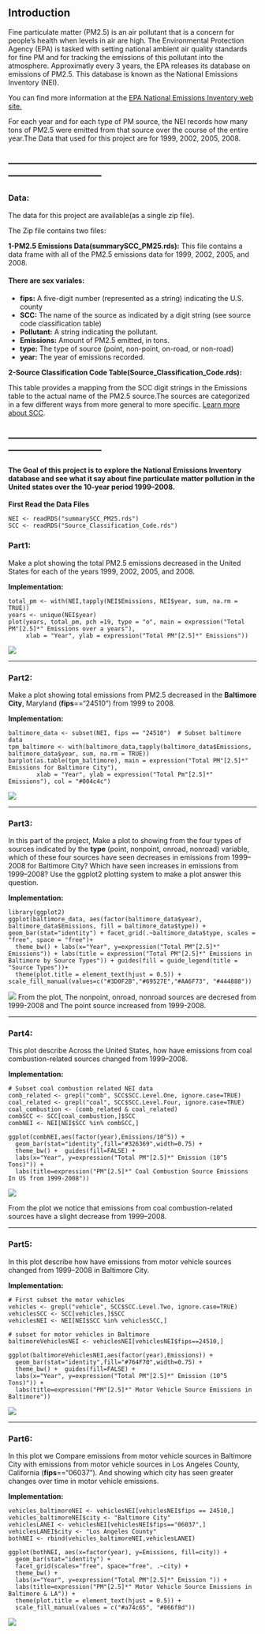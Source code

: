Introduction
------------

Fine particulate matter (PM2.5) is an air pollutant that is a concern
for people’s health when levels in air are high. The Environmental
Protection Agency (EPA) is tasked with setting national ambient air
quality standards for fine PM and for tracking the emissions of this
pollutant into the atmosphere. Approximatly every 3 years, the EPA
releases its database on emissions of PM2.5. This database is known as
the National Emissions Inventory (NEI).

You can find more information at the [EPA National Emissions Inventory
web
site.](https://www.epa.gov/air-emissions-inventories/national-emissions-inventory-nei)

For each year and for each type of PM source, the NEI records how many
tons of PM2.5 were emitted from that source over the course of the
entire year.The Data that used for this project are for 1999, 2002,
2005, 2008.

—————————————————————————————————
---------------------------------

### Data:

The data for this project are available(as a single zip file).

The Zip file contains two files:

**1-PM2.5 Emissions Data(summarySCC\_PM25.rds):** This file contains a
data frame with all of the PM2.5 emissions data for 1999, 2002, 2005,
and 2008.

#### There are sex variales:

-   **fips:** A five-digit number (represented as a string) indicating
    the U.S. county
-   **SCC:** The name of the source as indicated by a digit string (see
    source code classification table)
-   **Pollutant:** A string indicating the pollutant.
-   **Emissions:** Amount of PM2.5 emitted, in tons.
-   **type:** The type of source (point, non-point, on-road, or non-road)
-   **year:** The year of emissions recorded.

**2-Source Classification Code
Table(Source\_Classification\_Code.rds):**

This table provides a mapping from the SCC digit strings in the
Emissions table to the actual name of the PM2.5 source.The sources are
categorized in a few different ways from more general to more specific.
[Learn more about
SCC](https://ofmpub.epa.gov/sccsearch/docs/SCC-IntroToSCCs.pdf).

—————————————————————————————————
---------------------------------

#### The Goal of this project is to explore the National Emissions Inventory database and see what it say about fine particulate matter pollution in the United states over the 10-year period 1999–2008.

**First Read the Data Files**

    NEI <- readRDS("summarySCC_PM25.rds")
    SCC <- readRDS("Source_Classification_Code.rds")

### Part1:

Make a plot showing the total PM2.5 emissions decreased in the United
States for each of the years 1999, 2002, 2005, and 2008.

**Implementation:**

    total_pm <- with(NEI,tapply(NEI$Emissions, NEI$year, sum, na.rm = TRUE))
    years <- unique(NEI$year)
    plot(years, total_pm, pch =19, type = "o", main = expression("Total PM"[2.5]*" Emissions over a years"), 
         xlab = "Year", ylab = expression("Total PM"[2.5]*" Emissions"))

![](https://github.com/DoaaElbanna/Data-Science-Projects/blob/master/04_ExploreNEIDatabaseProject/graphs/Plot1.png)

------------------------------------------------------------------------

### Part2:

Make a plot showing total emissions from PM2.5 decreased in the
**Baltimore City**, Maryland (**fips**==“24510”) from 1999 to 2008.

**Implementation:**

    baltimore_data <- subset(NEI, fips == "24510")  # Subset baltimore data
    tpm_baltimore <- with(baltimore_data,tapply(baltimore_data$Emissions, baltimore_data$year, sum, na.rm = TRUE))
    barplot(as.table(tpm_baltimore), main = expression("Total PM"[2.5]*" Emissions for Baltimore City"), 
            xlab = "Year", ylab = expression("Total Pm"[2.5]*" Emissions"), col = "#004c4c")

![](https://github.com/DoaaElbanna/Data-Science-Projects/blob/master/04_ExploreNEIDatabaseProject/graphs/Plot2.png)

------------------------------------------------------------------------

### Part3:

In this part of the project, Make a plot to showing from the four types
of sources indicated by the **type** (point, nonpoint, onroad, nonroad)
variable, which of these four sources have seen decreases in emissions
from 1999–2008 for Baltimore City? Which have seen increases in
emissions from 1999–2008? Use the ggplot2 plotting system to make a plot
answer this question.

**Implementation:**

    library(ggplot2)
    ggplot(baltimore_data, aes(factor(baltimore_data$year), baltimore_data$Emissions, fill = baltimore_data$type)) +      geom_bar(stat="identity") + facet_grid(.~baltimore_data$type, scales = "free", space = "free")+
      theme_bw() + labs(x="Year", y=expression("Total PM"[2.5]*" Emissions")) + labs(title = expression("Total PM"[2.5]*" Emissions in Baltimore by Source Types")) + guides(fill = guide_legend(title = "Source Types"))+
      theme(plot.title = element_text(hjust = 0.5)) + scale_fill_manual(values=c("#3D0F2B","#69527E","#AA6F73", "#444888"))

![](https://github.com/DoaaElbanna/Data-Science-Projects/blob/master/04_ExploreNEIDatabaseProject/graphs/Plot3.png)
From the plot, The nonpoint, onroad, nonroad sources are decresed from
1999-2008 and The point source increased from 1999-2008.

------------------------------------------------------------------------

### Part4:

This plot describe Across the United States, how have emissions from
coal combustion-related sources changed from 1999–2008.

**Implementation:**

    # Subset coal combustion related NEI data
    comb_related <- grepl("comb", SCC$SCC.Level.One, ignore.case=TRUE)
    coal_related <- grepl("coal", SCC$SCC.Level.Four, ignore.case=TRUE) 
    coal_combustion <- (comb_related & coal_related)
    combSCC <- SCC[coal_combustion,]$SCC
    combNEI <- NEI[NEI$SCC %in% combSCC,]

    ggplot(combNEI,aes(factor(year),Emissions/10^5)) +
      geom_bar(stat="identity",fill="#326369",width=0.75) +
      theme_bw() +  guides(fill=FALSE) +
      labs(x="Year", y=expression("Total PM"[2.5]*" Emission (10^5 Tons)")) + 
      labs(title=expression("PM"[2.5]*" Coal Combustion Source Emissions In US from 1999-2008"))

![](https://github.com/DoaaElbanna/Data-Science-Projects/blob/master/04_ExploreNEIDatabaseProject/graphs/Plot4.png)

From the plot we notice that emissions from coal combustion-related
sources have a slight decrease from 1999–2008.

------------------------------------------------------------------------

### Part5:

In this plot describe how have emissions from motor vehicle sources
changed from 1999–2008 in Baltimore City.

**Implementation:**

    # First subset the motor vehicles
    vehicles <- grepl("vehicle", SCC$SCC.Level.Two, ignore.case=TRUE)
    vehiclesSCC <- SCC[vehicles,]$SCC
    vehiclesNEI <- NEI[NEI$SCC %in% vehiclesSCC,]

    # subset for motor vehicles in Baltimore
    baltimoreVehiclesNEI <- vehiclesNEI[vehiclesNEI$fips==24510,]

    ggplot(baltimoreVehiclesNEI,aes(factor(year),Emissions)) +
      geom_bar(stat="identity",fill="#764F70",width=0.75) +
      theme_bw() +  guides(fill=FALSE) +
      labs(x="Year", y=expression("Total PM"[2.5]*" Emission (10^5 Tons)")) + 
      labs(title=expression("PM"[2.5]*" Motor Vehicle Source Emissions in Baltimore"))

![](https://github.com/DoaaElbanna/Data-Science-Projects/blob/master/04_ExploreNEIDatabaseProject/graphs/Plot5.png)

------------------------------------------------------------------------

### Part6:

In this plot we Compare emissions from motor vehicle sources in
Baltimore City with emissions from motor vehicle sources in Los Angeles
County, California (**fips**==“06037”). And showing which city has seen
greater changes over time in motor vehicle emissions.

**Implementation:**

    vehicles_baltimoreNEI <- vehiclesNEI[vehiclesNEI$fips == 24510,]
    vehicles_baltimoreNEI$city <- "Baltimore City"
    vehiclesLANEI <- vehiclesNEI[vehiclesNEI$fips=="06037",]
    vehiclesLANEI$city <- "Los Angeles County"
    bothNEI <- rbind(vehicles_baltimoreNEI,vehiclesLANEI)

    ggplot(bothNEI, aes(x=factor(year), y=Emissions, fill=city)) +
      geom_bar(stat="identity") +
      facet_grid(scales="free", space="free", .~city) +
      theme_bw() +
      labs(x="Year", y=expression("Total PM"[2.5]*" Emission ")) +
      labs(title=expression("PM"[2.5]*" Motor Vehicle Source Emissions in Baltimore & LA")) +
      theme(plot.title = element_text(hjust = 0.5)) +
      scale_fill_manual(values = c("#a74c65", "#866f8d"))

![](https://github.com/DoaaElbanna/Data-Science-Projects/blob/master/04_ExploreNEIDatabaseProject/graphs/Plot6.png)
